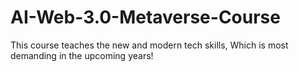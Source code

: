 # AI-Web-3.0-Metaverse-Course
This course teaches the new and modern tech skills, Which is most demanding in the upcoming years!
